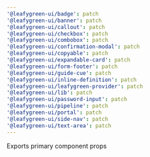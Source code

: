 ```yaml
---
'@leafygreen-ui/badge': patch
'@leafygreen-ui/banner': patch
'@leafygreen-ui/callout': patch
'@leafygreen-ui/checkbox': patch
'@leafygreen-ui/combobox': patch
'@leafygreen-ui/confirmation-modal': patch
'@leafygreen-ui/copyable': patch
'@leafygreen-ui/expandable-card': patch
'@leafygreen-ui/form-footer': patch
'@leafygreen-ui/guide-cue': patch
'@leafygreen-ui/inline-definition': patch
'@leafygreen-ui/leafygreen-provider': patch
'@leafygreen-ui/lib': patch
'@leafygreen-ui/password-input': patch
'@leafygreen-ui/pipeline': patch
'@leafygreen-ui/portal': patch
'@leafygreen-ui/side-nav': patch
'@leafygreen-ui/text-area': patch
---
```


Exports primary component props
